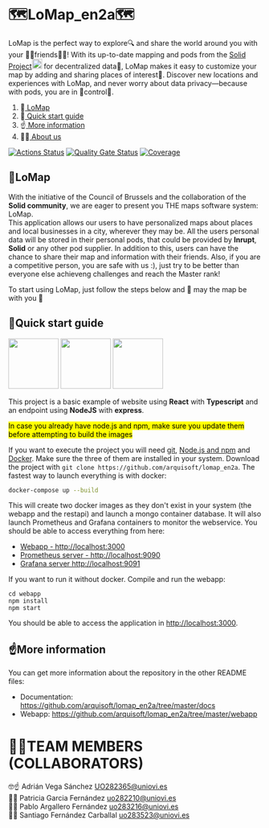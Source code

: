 # 🗺️LoMap_en2a🗺️

LoMap is the perfect way to explore🔍 and share the world around you with your 🎅👮friends🤴🐒! With its up-to-date mapping and pods from the [Solid Project](https://solidproject.org/)<img src="https://solidproject.org/assets/img/solid-emblem.svg" height="20"> for decentralized data🔑, LoMap makes it easy to customize your map by adding and sharing places of interest🎢. Discover new locations and experiences with LoMap, and never worry about data privacy—because with pods, you are in 🔫control🔫.


1. 🔭[ LoMap ](#lomap)
2. 🏁[ Quick start guide ](#guide)
3. ☝️[ More information ](#more)
4. 😶‍🌫️[ About us ](#team)


[![Actions Status](https://github.com/arquisoft/lomap_en2a/workflows/CI%20for%20LOMAP_EN2A/badge.svg)](https://github.com/arquisoft/lomap_en2a/actions)
[![Quality Gate Status](https://sonarcloud.io/api/project_badges/measure?project=Arquisoft_lomap_en2a&metric=alert_status)](https://sonarcloud.io/summary/new_code?id=Arquisoft_lomap_en2a)
[![Coverage](https://sonarcloud.io/api/project_badges/measure?project=Arquisoft_lomap_en2a&metric=coverage)](https://sonarcloud.io/summary/new_code?id=Arquisoft_lomap_en2a)


<a name="lomap"></a>
## 🔭LoMap
With the initiative of the Council of Brussels and the collaboration of the <b>Solid community</b>, we are eager to present you THE maps software system: LoMap.  
This application allows our users to have personalized maps about places and local businesses in a city, wherever they may be. All the users personal data will be stored in their personal pods, that could be provided by <b>Inrupt</b>, <b>Solid</b> or any other pod supplier. In addition to this, users can have the chance to share their map and information with their friends. Also, if you are a competitive person, you are safe with us :), just try to be better than everyone else achieveng challenges and reach the Master rank!

To start using LoMap, just follow the steps below and 🔮 may the map be with you 🔮


<a name="guide"></a>
## 🏁Quick start guide

<p float="left">
<img src="https://blog.wildix.com/wp-content/uploads/2020/06/react-logo.jpg" height="100">
<img src="https://miro.medium.com/max/1200/0*RbmfNyhuBb8G3LWh.png" height="100">
<img src="https://miro.medium.com/max/365/1*Jr3NFSKTfQWRUyjblBSKeg.png" height="100">
</p>


This project is a basic example of website using **React** with **Typescript** and an endpoint using **NodeJS** with **express**.

<mark>In case you already have node.js and npm, make sure you update them before attempting to build the images</mark>

If you want to execute the project you will need [git](https://git-scm.com/downloads), [Node.js and npm](https://www.npmjs.com/get-npm) and [Docker](https://docs.docker.com/get-docker/). Make sure the three of them are installed in your system. Download the project with `git clone https://github.com/arquisoft/lomap_en2a`. The fastest way to launch everything is with docker:
```bash
docker-compose up --build
```
This will create two docker images as they don't exist in your system (the webapp and the restapi) and launch a mongo container database. It will also launch Prometheus and Grafana containers to monitor the webservice. You should be able to access everything from here:
 - [Webapp - http://localhost:3000](http://localhost:3000)
 - [Prometheus server - http://localhost:9090](http://localhost:9090)
 - [Grafana server http://localhost:9091](http://localhost:9091)
 
If you want to run it without docker. Compile and run the webapp:

```shell
cd webapp
npm install
npm start
```

You should be able to access the application in [http://localhost:3000](http://localhost:3000).

<a name="more"></a>
## ☝️More information
You can get more information about the repository in the other README files:
- Documentation: https://github.com/arquisoft/lomap_en2a/tree/master/docs
- Webapp: https://github.com/arquisoft/lomap_en2a/tree/master/webapp

<a name="team"></a>
# 😶‍🌫️TEAM MEMBERS (COLLABORATORS)

🤓☝️ Adrián Vega Sánchez UO282365@uniovi.es<br>
🤯💸 Patricia Garcia Fernández uo282210@uniovi.es <br>
🦍🦧 Pablo Argallero Fernández uo283216@uniovi.es <br>
🗿🍪 Santiago Fernández Carballal uo283523@uniovi.es




